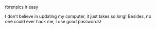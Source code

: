 forensics ir easy

I don't believe in updating my computer, it just takes so long! Besides, no one could ever hack me, I use good passwords!
